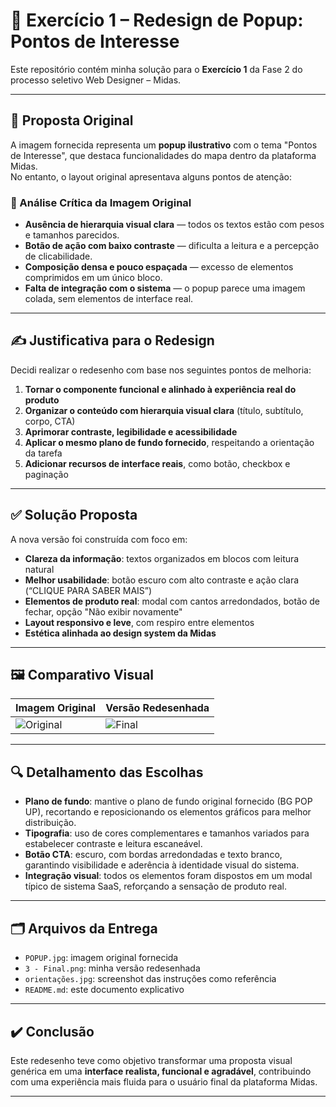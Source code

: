 # 🧭 Exercício 1 – Redesign de Popup: Pontos de Interesse

Este repositório contém minha solução para o **Exercício 1** da Fase 2 do processo seletivo Web Designer – Midas.

---

## 📌 Proposta Original

A imagem fornecida representa um **popup ilustrativo** com o tema "Pontos de Interesse", que destaca funcionalidades do mapa dentro da plataforma Midas.  
No entanto, o layout original apresentava alguns pontos de atenção:

### 🧩 Análise Crítica da Imagem Original

- **Ausência de hierarquia visual clara** — todos os textos estão com pesos e tamanhos parecidos.
- **Botão de ação com baixo contraste** — dificulta a leitura e a percepção de clicabilidade.
- **Composição densa e pouco espaçada** — excesso de elementos comprimidos em um único bloco.
- **Falta de integração com o sistema** — o popup parece uma imagem colada, sem elementos de interface real.

---

## ✍️ Justificativa para o Redesign

Decidi realizar o redesenho com base nos seguintes pontos de melhoria:

1. **Tornar o componente funcional e alinhado à experiência real do produto**
2. **Organizar o conteúdo com hierarquia visual clara** (título, subtítulo, corpo, CTA)
3. **Aprimorar contraste, legibilidade e acessibilidade**
4. **Aplicar o mesmo plano de fundo fornecido**, respeitando a orientação da tarefa
5. **Adicionar recursos de interface reais**, como botão, checkbox e paginação

---

## ✅ Solução Proposta

A nova versão foi construída com foco em:

- **Clareza da informação**: textos organizados em blocos com leitura natural
- **Melhor usabilidade**: botão escuro com alto contraste e ação clara (“CLIQUE PARA SABER MAIS”)
- **Elementos de produto real**: modal com cantos arredondados, botão de fechar, opção "Não exibir novamente"
- **Layout responsivo e leve**, com respiro entre elementos
- **Estética alinhada ao design system da Midas**

---

## 🖼️ Comparativo Visual

| Imagem Original                         | Versão Redesenhada                          |
|----------------------------------------|---------------------------------------------|
| ![Original](./Exercício%201%20-%20Resposta/POPUP.jpg) | ![Final](./Exercício%201%20-%20Resposta/3%20-%20Final.png) |

---

## 🔍 Detalhamento das Escolhas

- **Plano de fundo**: mantive o plano de fundo original fornecido (BG POP UP), recortando e reposicionando os elementos gráficos para melhor distribuição.
- **Tipografia**: uso de cores complementares e tamanhos variados para estabelecer contraste e leitura escaneável.
- **Botão CTA**: escuro, com bordas arredondadas e texto branco, garantindo visibilidade e aderência à identidade visual do sistema.
- **Integração visual**: todos os elementos foram dispostos em um modal típico de sistema SaaS, reforçando a sensação de produto real.

---

## 🗂️ Arquivos da Entrega

- `POPUP.jpg`: imagem original fornecida
- `3 - Final.png`: minha versão redesenhada
- `orientações.jpg`: screenshot das instruções como referência
- `README.md`: este documento explicativo

---

## ✔️ Conclusão

Este redesenho teve como objetivo transformar uma proposta visual genérica em uma **interface realista, funcional e agradável**, contribuindo com uma experiência mais fluida para o usuário final da plataforma Midas.

---
